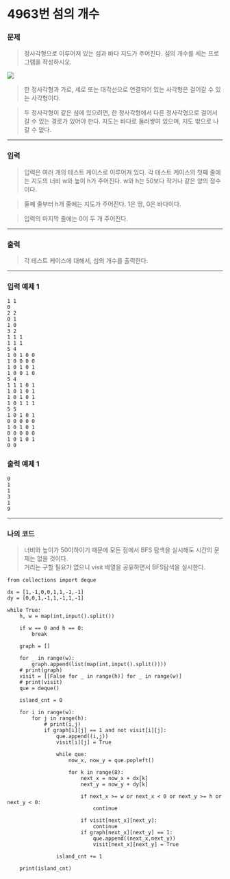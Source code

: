 # 4963번 섬의 개수
### 문제
> 정사각형으로 이루어져 있는 섬과 바다 지도가 주어진다. 섬의 개수를 세는 프로그램을 작성하시오.  

![](https://www.acmicpc.net/upload/images/island.png)   

> 한 정사각형과 가로, 세로 또는 대각선으로 연결되어 있는 사각형은 걸어갈 수 있는 사각형이다. 

> 두 정사각형이 같은 섬에 있으려면, 한 정사각형에서 다른 정사각형으로 걸어서 갈 수 있는 경로가 있어야 한다. 지도는 바다로 둘러쌓여 있으며, 지도 밖으로 나갈 수 없다.

---

### 입력
> 입력은 여러 개의 테스트 케이스로 이루어져 있다. 각 테스트 케이스의 첫째 줄에는 지도의 너비 w와 높이 h가 주어진다. w와 h는 50보다 작거나 같은 양의 정수이다.

> 둘째 줄부터 h개 줄에는 지도가 주어진다. 1은 땅, 0은 바다이다.

> 입력의 마지막 줄에는 0이 두 개 주어진다.

---

### 출력
> 각 테스트 케이스에 대해서, 섬의 개수를 출력한다.

---

### 입력 예제 1
```
1 1
0
2 2
0 1
1 0
3 2
1 1 1
1 1 1
5 4
1 0 1 0 0
1 0 0 0 0
1 0 1 0 1
1 0 0 1 0
5 4
1 1 1 0 1
1 0 1 0 1
1 0 1 0 1
1 0 1 1 1
5 5
1 0 1 0 1
0 0 0 0 0
1 0 1 0 1
0 0 0 0 0
1 0 1 0 1
0 0
```

### 출력 예제 1
```
0
1
1
3
1
9
```

---

### 나의 코드
> 너비와 높이가 50이하이기 때문에 모든 점에서 BFS 탐색을 실시해도 시간의 문제는 없을 것이다.  
거리는 구할 필요가 없으니 visit 배열을 공유하면서 BFS탐색을 실시한다. 

```
from collections import deque

dx = [1,-1,0,0,1,1,-1,-1]
dy = [0,0,1,-1,1,-1,1,-1]

while True:
    h, w = map(int,input().split())

    if w == 0 and h == 0:
        break

    graph = []

    for _ in range(w):
        graph.append(list(map(int,input().split())))
    # print(graph)
    visit = [[False for _ in range(h)] for _ in range(w)]
    # print(visit)
    que = deque()

    island_cnt = 0

    for i in range(w):
        for j in range(h):
            # print(i,j)
            if graph[i][j] == 1 and not visit[i][j]:
                que.append((i,j))
                visit[i][j] = True

                while que:
                    now_x, now_y = que.popleft()

                    for k in range(8):
                        next_x = now_x + dx[k]
                        next_y = now_y + dy[k]

                        if next_x >= w or next_x < 0 or next_y >= h or next_y < 0:
                            continue

                        if visit[next_x][next_y]:
                            continue
                        if graph[next_x][next_y] == 1:
                            que.append((next_x,next_y))
                            visit[next_x][next_y] = True

                island_cnt += 1

    print(island_cnt)
```


